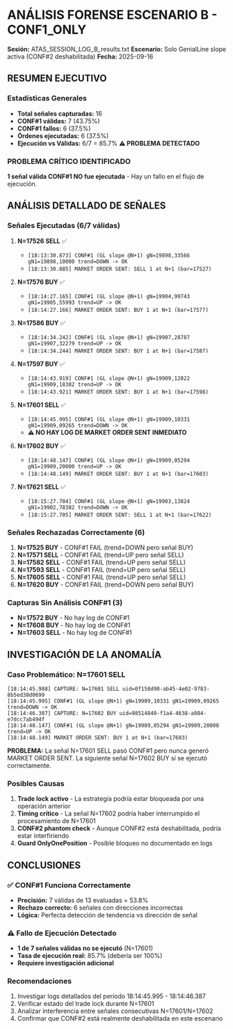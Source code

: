 # ANÁLISIS FORENSE ESCENARIO B - CONF1_ONLY
**Sesión:** ATAS_SESSION_LOG_B_results.txt
**Escenario:** Solo GenialLine slope activa (CONF#2 deshabilitada)
**Fecha:** 2025-09-16

## RESUMEN EJECUTIVO

### Estadísticas Generales
- **Total señales capturadas:** 16
- **CONF#1 válidas:** 7 (43.75%)
- **CONF#1 fallos:** 6 (37.5%)
- **Órdenes ejecutadas:** 6 (37.5%)
- **Ejecución vs Válidas:** 6/7 = 85.7% **⚠️ PROBLEMA DETECTADO**

### PROBLEMA CRÍTICO IDENTIFICADO
**1 señal válida CONF#1 NO fue ejecutada** - Hay un fallo en el flujo de ejecución.

## ANÁLISIS DETALLADO DE SEÑALES

### Señales Ejecutadas (6/7 válidas)
1. **N=17526 SELL** ✅
   - `[18:13:30.873] CONF#1 (GL slope @N+1) gN=19898,33566 gN1=19898,10000 trend=DOWN -> OK`
   - `[18:13:30.885] MARKET ORDER SENT: SELL 1 at N+1 (bar=17527)`

2. **N=17576 BUY** ✅
   - `[18:14:27.165] CONF#1 (GL slope @N+1) gN=19904,99743 gN1=19905,55993 trend=UP -> OK`
   - `[18:14:27.166] MARKET ORDER SENT: BUY 1 at N+1 (bar=17577)`

3. **N=17586 BUY** ✅
   - `[18:14:34.242] CONF#1 (GL slope @N+1) gN=19907,28787 gN1=19907,32279 trend=UP -> OK`
   - `[18:14:34.244] MARKET ORDER SENT: BUY 1 at N+1 (bar=17587)`

4. **N=17597 BUY** ✅
   - `[18:14:43.919] CONF#1 (GL slope @N+1) gN=19909,12022 gN1=19909,18382 trend=UP -> OK`
   - `[18:14:43.921] MARKET ORDER SENT: BUY 1 at N+1 (bar=17598)`

5. **N=17601 SELL** ✅
   - `[18:14:45.995] CONF#1 (GL slope @N+1) gN=19909,10331 gN1=19909,09265 trend=DOWN -> OK`
   - **⚠️ NO HAY LOG DE MARKET ORDER SENT INMEDIATO**

6. **N=17602 BUY** ✅
   - `[18:14:48.147] CONF#1 (GL slope @N+1) gN=19909,05294 gN1=19909,20000 trend=UP -> OK`
   - `[18:14:48.149] MARKET ORDER SENT: BUY 1 at N+1 (bar=17603)`

7. **N=17621 SELL** ✅
   - `[18:15:27.704] CONF#1 (GL slope @N+1) gN=19903,13824 gN1=19902,78382 trend=DOWN -> OK`
   - `[18:15:27.705] MARKET ORDER SENT: SELL 1 at N+1 (bar=17622)`

### Señales Rechazadas Correctamente (6)
1. **N=17525 BUY** - CONF#1 FAIL (trend=DOWN pero señal BUY)
2. **N=17571 SELL** - CONF#1 FAIL (trend=UP pero señal SELL)
3. **N=17582 SELL** - CONF#1 FAIL (trend=UP pero señal SELL)
4. **N=17593 SELL** - CONF#1 FAIL (trend=UP pero señal SELL)
5. **N=17605 SELL** - CONF#1 FAIL (trend=UP pero señal SELL)
6. **N=17620 BUY** - CONF#1 FAIL (trend=DOWN pero señal BUY)

### Capturas Sin Análisis CONF#1 (3)
- **N=17572 BUY** - No hay log de CONF#1
- **N=17608 BUY** - No hay log de CONF#1
- **N=17603 SELL** - No hay log de CONF#1

## INVESTIGACIÓN DE LA ANOMALÍA

### Caso Problemático: N=17601 SELL
```
[18:14:45.988] CAPTURE: N=17601 SELL uid=0f158d90-ab45-4e02-9783-8b5ed38d0699
[18:14:45.995] CONF#1 (GL slope @N+1) gN=19909,10331 gN1=19909,09265 trend=DOWN -> OK
[18:14:46.387] CAPTURE: N=17602 BUY uid=98514840-f1a4-4638-a084-e7dcc7ab494f
[18:14:48.147] CONF#1 (GL slope @N+1) gN=19909,05294 gN1=19909,20000 trend=UP -> OK
[18:14:48.149] MARKET ORDER SENT: BUY 1 at N+1 (bar=17603)
```

**PROBLEMA:** La señal N=17601 SELL pasó CONF#1 pero nunca generó MARKET ORDER SENT.
La siguiente señal N=17602 BUY sí se ejecutó correctamente.

### Posibles Causas
1. **Trade lock activo** - La estrategia podría estar bloqueada por una operación anterior
2. **Timing crítico** - La señal N=17602 podría haber interrumpido el procesamiento de N=17601
3. **CONF#2 phantom check** - Aunque CONF#2 está deshabilitada, podría estar interfiriendo
4. **Guard OnlyOnePosition** - Posible bloqueo no documentado en logs

## CONCLUSIONES

### ✅ CONF#1 Funciona Correctamente
- **Precisión:** 7 válidas de 13 evaluadas = 53.8%
- **Rechazo correcto:** 6 señales con direcciones incorrectas
- **Lógica:** Perfecta detección de tendencia vs dirección de señal

### ⚠️ Fallo de Ejecución Detectado
- **1 de 7 señales válidas no se ejecutó** (N=17601)
- **Tasa de ejecución real:** 85.7% (debería ser 100%)
- **Requiere investigación adicional**

### Recomendaciones
1. Investigar logs detallados del período 18:14:45.995 - 18:14:46.387
2. Verificar estado del trade lock durante N=17601
3. Analizar interferencia entre señales consecutivas N=17601/N=17602
4. Confirmar que CONF#2 está realmente deshabilitada en este escenario